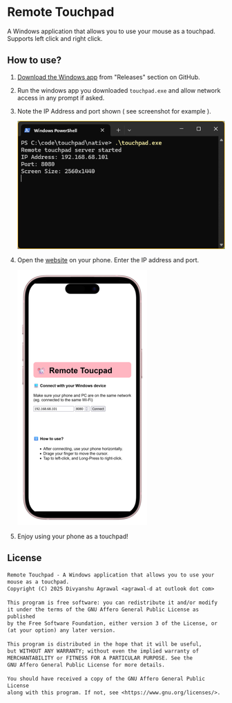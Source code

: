 # Remote Touchpad

A Windows application that allows you to use your mouse as a touchpad.
Supports left click and right click.

## How to use?

1. [Download the Windows app](https://github.com/agrawal-d/remote-touchpad/releases/latest) from "Releases" section on GitHub.
1. Run the windows app you downloaded `touchpad.exe` and allow network access in any prompt if asked.
1. Note the IP Address and port shown ( see screenshot for example ).

   ![Windows Screenshot](app-snip.png)

1. Open the [website](https://agrawal-d.github.io/remote-touchpad) on your phone.
   Enter the IP address and port.

   ![Website Screenshot](web-snip.png)

1. Enjoy using your phone as a touchpad!

## License

```
Remote Touchpad - A Windows application that allows you to use your mouse as a touchpad.
Copyright (C) 2025 Divyanshu Agrawal <agrawal-d at outlook dot com>

This program is free software: you can redistribute it and/or modify
it under the terms of the GNU Affero General Public License as published
by the Free Software Foundation, either version 3 of the License, or
(at your option) any later version.

This program is distributed in the hope that it will be useful,
but WITHOUT ANY WARRANTY; without even the implied warranty of
MERCHANTABILITY or FITNESS FOR A PARTICULAR PURPOSE. See the
GNU Affero General Public License for more details.

You should have received a copy of the GNU Affero General Public License
along with this program. If not, see <https://www.gnu.org/licenses/>.
```
